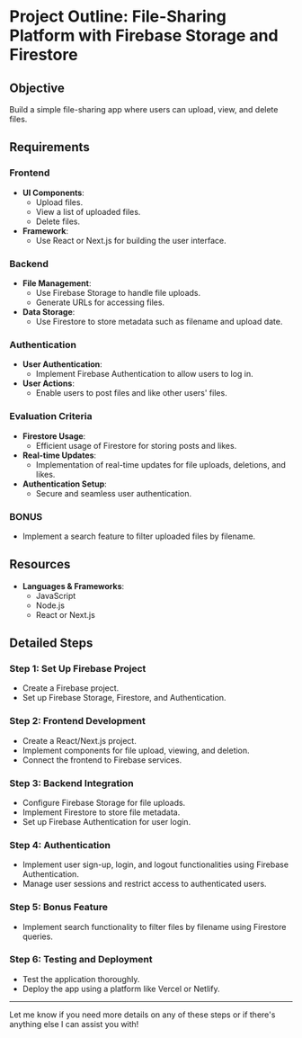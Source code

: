 
# Project Outline: File-Sharing Platform with Firebase Storage and Firestore

## Objective
Build a simple file-sharing app where users can upload, view, and delete files.

## Requirements

### Frontend
- **UI Components**:
  - Upload files.
  - View a list of uploaded files.
  - Delete files.
- **Framework**:
  - Use React or Next.js for building the user interface.

### Backend
- **File Management**:
  - Use Firebase Storage to handle file uploads.
  - Generate URLs for accessing files.
- **Data Storage**:
  - Use Firestore to store metadata such as filename and upload date.

### Authentication
- **User Authentication**:
  - Implement Firebase Authentication to allow users to log in.
- **User Actions**:
  - Enable users to post files and like other users' files.

### Evaluation Criteria
- **Firestore Usage**:
  - Efficient usage of Firestore for storing posts and likes.
- **Real-time Updates**:
  - Implementation of real-time updates for file uploads, deletions, and likes.
- **Authentication Setup**:
  - Secure and seamless user authentication.

### BONUS
- Implement a search feature to filter uploaded files by filename.

## Resources
- **Languages & Frameworks**:
  - JavaScript
  - Node.js
  - React or Next.js

## Detailed Steps

### Step 1: Set Up Firebase Project
- Create a Firebase project.
- Set up Firebase Storage, Firestore, and Authentication.

### Step 2: Frontend Development
- Create a React/Next.js project.
- Implement components for file upload, viewing, and deletion.
- Connect the frontend to Firebase services.

### Step 3: Backend Integration
- Configure Firebase Storage for file uploads.
- Implement Firestore to store file metadata.
- Set up Firebase Authentication for user login.

### Step 4: Authentication
- Implement user sign-up, login, and logout functionalities using Firebase Authentication.
- Manage user sessions and restrict access to authenticated users.

### Step 5: Bonus Feature
- Implement search functionality to filter files by filename using Firestore queries.

### Step 6: Testing and Deployment
- Test the application thoroughly.
- Deploy the app using a platform like Vercel or Netlify.

---

Let me know if you need more details on any of these steps or if there's anything else I can assist you with!

